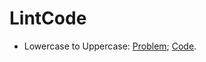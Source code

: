 # LintCode

* Lowercase to Uppercase: [Problem](http://www.lintcode.com/en/problem/lowercase-to-uppercase/);   [Code](https://github.com/yular/Java-InterviewProblem/blob/master/LintCode/lintcode_lowercase-to-uppercase.java).
